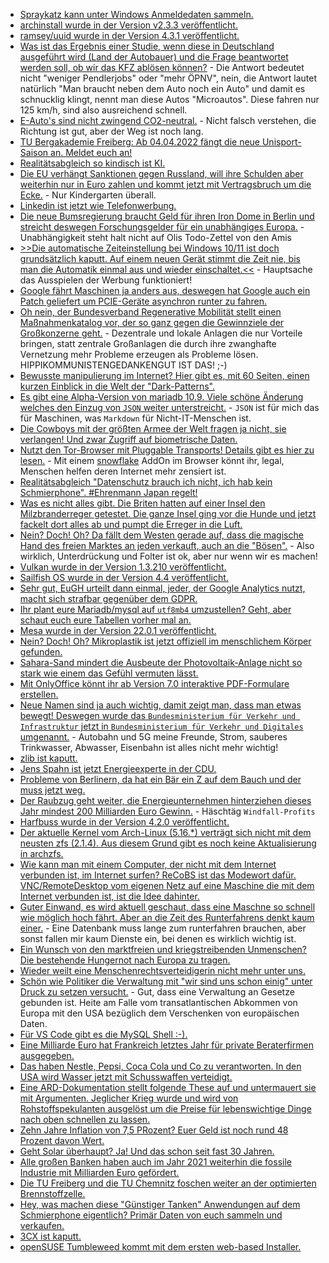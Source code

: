 * [Spraykatz kann unter Windows Anmeldedaten sammeln.](https://scheible.it/kali-linux-tool_spraykatz/)
* [archinstall wurde in der Version v2.3.3 veröffentlicht.](https://github.com/archlinux/archinstall/releases/tag/v2.3.3)
* [ramsey/uuid wurde in der Version 4.3.1 veröffentlicht.](https://github.com/ramsey/uuid/releases/tag/4.3.1)
* [Was ist das Ergebnis einer Studie, wenn diese in Deutschland ausgeführt wird (Land der Autobauer) und die Frage beantwortet werden soll, ob wir das KFZ ablösen können?](https://www.sonnenseite.com/de/mobilitaet/mehr-als-40-prozent-weniger-emissionen-durch-elektrische-leichtfahrzeuge/) - Die Antwort bedeutet nicht "weniger Pendlerjobs" oder "mehr ÖPNV", nein, die Antwort lautet natürlich "Man braucht neben dem Auto noch ein Auto" und damit es schnucklig klingt, nennt man diese Autos "Microautos". Diese fahren nur 125 km/h, sind also ausreichend schnell.
* [E-Auto's sind nicht zwingend CO2-neutral.](https://www.sonnenseite.com/de/mobilitaet/gesetzgebung-mit-fehlwirkung-das-e-auto-ein-wahres-emissionswunder/) - Nicht falsch verstehen, die Richtung ist gut, aber der Weg ist noch lang.
* [TU Bergakademie Freiberg: Ab 04.04.2022 fängt die neue Unisport-Saison an. Meldet euch an!](https://tu-freiberg.de/presse/neue-unisport-kurse-starten-am-4-april)
* [Realitätsabgleich so kindisch ist KI.](https://blog.fefe.de/?ts=9cbfbb0a)
* [Die EU verhängt Sanktionen gegen Russland, will ihre Schulden aber weiterhin nur in Euro zahlen und kommt jetzt mit Vertragsbruch um die Ecke.](https://blog.fefe.de/?ts=9cbf7abb) - Nur Kindergarten überall.
* [Linkedin ist jetzt wie Telefonwerbung.](https://blog.fefe.de/?ts=9cbf1659)
* [Die neue Bumsregierung braucht Geld für ihren Iron Dome in Berlin und streicht deswegen Forschungsgelder für ein unabhängiges Europa.](https://blog.fefe.de/?ts=9cbf365b) - Unabhängigkeit steht halt nicht auf Olis Todo-Zettel von den Amis
* [>>Die automatische Zeiteinstellung bei Windows 10/11 ist doch grundsätzlich kaputt. Auf einem neuen Gerät stimmt die Zeit nie, bis man die Automatik einmal aus und wieder einschaltet.<<](https://www.borncity.com/blog/2022/03/29/windows-gab-es-probleme-bei-der-sommerzeitumstellung-2022/) - Hauptsache das Ausspielen der Werbung funktioniert!
* [Google fährt Maschinen ja anders aus, deswegen hat Google auch ein Patch geliefert um PCIE-Geräte asynchron runter zu fahren.](https://www.phoronix.com/scan.php?page=news_item&px=Google-Linux-Too-Many-NVMe)
* [Oh nein, der Bundesverband Regenerative Mobilität stellt einen Maßnahmenkatalog vor, der so ganz gegen die Gewinnziele der Großkonzerne geht.](https://www.sonnenseite.com/de/energie/heimischer-wasserstoff-statt-importgas/) - Dezentrale und lokale Anlagen die nur Vorteile bringen, statt zentrale Großanlagen die durch ihre zwanghafte Vernetzung mehr Probleme erzeugen als Probleme lösen. HIPPIKOMMUNISTENGEDANKENGUT IST DAS! ;-)
* [Bewusste manipulierung im Internet? Hier gibt es, mit 60 Seiten, einen kurzen Einblick in die Welt der "Dark-Patterns".](https://netzpolitik.org/2022/edpb-dark-patterns-datenschutzbehoerden-warnen-vor-manipulativem-design-im-netz/)
* [Es gibt eine Alpha-Version von mariadb 10.9. Viele schöne Änderung welches den Einzug von `JSON` weiter unterstreicht.](https://www.percona.com/blog/mariadb-10-9-quick-peek/) - `JSON` ist für mich das für Maschinen, was `Markdown` für Nicht-IT-Menschen ist.
* [Die Cowboys mit der größten Armee der Welt fragen ja nicht, sie verlangen! Und zwar Zugriff auf biometrische Daten.](https://netzpolitik.org/2022/neue-vorschrift-us-behoerden-verlangen-zugriff-auf-biometrische-daten-in-40-laendern/)
* [Nutzt den Tor-Browser mit Pluggable Transports! Details gibt es hier zu lesen.](https://www.kuketz-blog.de/howto-internet-zensur-umgehen-und-anonym-bleiben/) - Mit einem [snowflake](https://snowflake.torproject.org/) AddOn im Browser könnt ihr, legal, Menschen helfen deren Internet mehr zensiert ist.
* [Realitätsabgleich "Datenschutz brauch ich nicht, ich hab kein Schmierphone". #Ehrenmann Japan regelt!](https://www.kuketz-blog.de/leserbrief-zu-den-quarantaene-bzw-ueberwachungsmassnahmen-in-japan/)
* [Was es nicht alles gibt. Die Briten hatten auf einer Insel den Milzbranderreger getestet. Die ganze Insel ging vor die Hunde und jetzt fackelt dort alles ab und pumpt die Erreger in die Luft.](https://blog.fefe.de/?ts=9cbc215c)
* [Nein? Doch! Oh? Da fällt dem Westen gerade auf, dass die magische Hand des freien Marktes an jeden verkauft, auch an die "Bösen".](https://blog.fefe.de/?ts=9cbcd4df) - Also wirklich, Unterdrückung und Folter ist ok, aber nur wenn wir es machen!
* [Vulkan wurde in der Version 1.3.210 veröffentlicht.](https://www.phoronix.com/scan.php?page=news_item&px=Vulkan-1.3.210-Released)
* [Sailfish OS wurde in der Version 4.4 veröffentlicht.](https://www.phoronix.com/scan.php?page=news_item&px=Sailfish-OS-4.4)
* [Sehr gut, EuGH urteilt dann einmal, jeder, der Google Analytics nutzt, macht sich strafbar gegenüber dem GDPR.](https://nextcloud.com/blog/google-analytics-4/)
* [Ihr plant eure Mariadb/mysql auf `utf8mb4` umzustellen? Geht, aber schaut euch eure Tabellen vorher mal an.](https://www.percona.com/blog/migrating-to-utf8mb4-things-to-consider/)
* [Mesa wurde in der Version 22.0.1 veröffentlicht.](https://www.phoronix.com/scan.php?page=news_item&px=Mesa-22.0.1-Released)
* [Nein? Doch! Oh? Mikroplastik ist jetzt offiziell im menschlichem Körper gefunden.](https://www.sonnenseite.com/de/umwelt/mikroplastik-im-menschlichen-blutkreislauf-gefunden/)
* [Sahara-Sand mindert die Ausbeute der Photovoltaik-Anlage nicht so stark wie einem das Gefühl vermuten lässt.](https://www.sonnenseite.com/de/umwelt/sahara-sand-mindert-ertraege-von-photovoltaik-anlagen-nur-kurzzeitig-leicht/)
* [Mit OnlyOffice könnt ihr ab Version 7.0 interaktive PDF-Formulare erstellen.](https://www.windowspro.de/andrej-radonic/onlyoffice-70-interaktive-formulare-erstellen-web-als-pdf-publizieren)
* [Neue Namen sind ja auch wichtig, damit zeigt man, dass man etwas bewegt! Deswegen wurde das `Bundesministerium für Verkehr und Infrastruktur` jetzt in `Bundesministerium für Verkehr und Digitales` umgenannt.](https://blog.fefe.de/?ts=9cba8381) - Autobahn und 5G meine Freunde, Strom, sauberes Trinkwasser, Abwasser, Eisenbahn ist alles nicht mehr wichtig!
* [zlib ist kaputt.](https://blog.fefe.de/?ts=9cbaf8bd)
* [Jens Spahn ist jetzt Energieexperte in der CDU.](https://blog.fefe.de/?ts=9cbdb66b)
* [Probleme von Berlinern, da hat ein Bär ein Z auf dem Bauch und der muss jetzt weg.](https://blog.fefe.de/?ts=9cbda7d9)
* [Der Raubzug geht weiter, die Energieunternehmen hinterziehen dieses Jahr mindest 200 Milliarden Euro Gewinn.](https://blog.fefe.de/?ts=9cbde9c6) - Häschtäg `Windfall-Profits`
* [Harfbuss wurde in der Version 4.2.0 veröffentlicht.](https://github.com/harfbuzz/harfbuzz/releases/tag/4.2.0)
* [Der aktuelle Kernel vom Arch-Linux (5.16.*) verträgt sich nicht mit dem neusten zfs (2.1.4). Aus diesem Grund gibt es noch keine Aktualisierung in archzfs.](https://github.com/archzfs/archzfs/issues/443#issuecomment-1082351733)
* [Wie kann man mit einem Computer, der nicht mit dem Internet verbunden ist, im Internet surfen? ReCoBS ist das Modewort dafür. VNC/RemoteDesktop vom eigenen Netz auf eine Maschine die mit dem Internet verbunden ist, ist die Idee dahinter.](https://4sysops.com/archives/safe-browsing-with-a-recobs-server/)
* [Guter Einwand, es wird aktuell geschaut, dass eine Maschne so schnell wie möglich hoch fährt. Aber an die Zeit des Runterfahrens denkt kaum einer.](https://utcc.utoronto.ca/~cks/space/blog/linux/ShutdownDelayProblem) - Eine Datenbank muss lange zum runterfahren brauchen, aber sonst fallen mir kaum Dienste ein, bei denen es wirklich wichtig ist.
* [Ein Wunsch von den marktfreien und kriegstreibenden Unmenschen? Die bestehende Hungernot nach Europa zu tragen.](https://www.sonnenseite.com/de/zukunft/krieg-es-droht-eine-weltweite-nahrungsmittelkrise/)
* [Wieder weilt eine Menschenrechtsverteidigerin nicht mehr unter uns.](https://netzfrauen.org/2022/03/30/wayuu/)
* [Schön wie Politiker die Verwaltung mit "wir sind uns schon einig" unter Druck zu setzen versucht.](https://netzpolitik.org/2022/transatlantisches-daten-dilemma-das-privacy-shield-2-0-ist-zum-scheitern-verurteilt/) - Gut, dass eine Verwaltung an Gesetze gebunden ist. Heite am Falle vom transatlantischen Abkommen von Europa mit den USA bezüglich dem Verschenken von europäischen Daten.
* [Für VS Code gibt es die MySQL Shell :-).](https://www.percona.com/blog/mysql-shell-for-vs-code-your-new-gui/)
* [Eine Milliarde Euro hat Frankreich letztes Jahr für private Beraterfirmen ausgegeben.](https://blog.fefe.de/?ts=9cbb2e7d)
* [Das haben Nestle, Pepsi, Coca Cola und Co zu verantworten. In den USA wird Wasser jetzt mit Schusswaffen verteidigt.](https://blog.fefe.de/?ts=9cbb2ec6)
* [Eine ARD-Dokumentation stellt folgende These auf und untermauert sie mit Argumenten. Jeglicher Krieg wurde und wird von Rohstoffspekulanten ausgelöst um die Preise für lebenswichtige Dinge nach oben schnellen zu lassen.](https://blog.fefe.de/?ts=9cba114d)
* [Zehn Jahre Inflation von 7,5 PRozent? Euer Geld ist noch rund 48 Prozent davon Wert.](https://blog.fefe.de/?ts=9cb9e550)
* [Geht Solar überhaupt? Ja! Und das schon seit fast 30 Jahren.](https://www.sonnenseite.com/de/franz-alt/kommentare-interviews/solare-zukunft-gegen-fossile-vergangenheit/)
* [Alle großen Banken haben auch im Jahr 2021 weiterhin die fossile Industrie mit Milliarden Euro gefördert.](https://www.sonnenseite.com/de/wirtschaft/die-groessten-banken-der-welt-steckten-auch-2021-milliarden-in-die-fossile-industrie/)
* [Die TU Freiberg und die TU Chemnitz foschen weiter an der optimierten Brennstoffzelle.](https://tu-freiberg.de/presse/wasserstoff-mobilitaet-neues-forschungsprojekt-optimiert-brennstoffzelle)
* [Hey, was machen diese "Günstiger Tanken" Anwendungen auf dem Schmierphone eigentlich? Primär Daten von euch sammeln und verkaufen.](https://www.kuketz-blog.de/tank-apps-anstatt-ersparnis-hauptsaechlich-tracking-werbung-und-datenschutzverletzungen/)
* [3CX ist kaputt.](https://www.borncity.com/blog/2022/03/31/31-000-3cx-telefonanlagen-in-deutschland-per-internet-erreichbar/)
* [openSUSE Tumbleweed kommt mit dem ersten web-based Installer.](https://www.phoronix.com/scan.php?page=news_item&px=openSUSE-D-Installer-Public)
